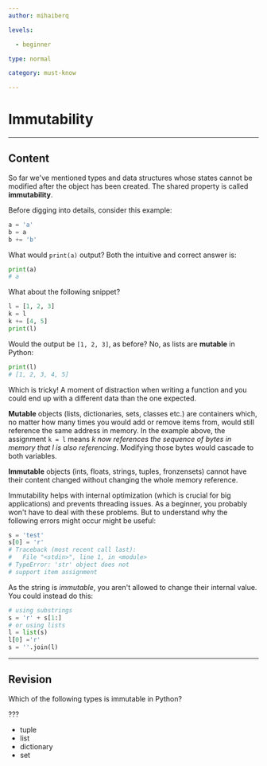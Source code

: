 ```yaml
---
author: mihaiberq

levels:

  - beginner

type: normal

category: must-know

---
```

# Immutability

---
## Content

So far we've mentioned types and data structures whose states cannot be modified after the object has been created. The shared property is called **immutability**.

Before digging into details, consider this example:
```python
a = 'a'
b = a
b += 'b'
```
What would `print(a)` output? Both the intuitive and correct answer is:
```python
print(a)
# a
```
What about the following snippet?
```python
l = [1, 2, 3]
k = l
k += [4, 5]
print(l)
```
Would the output be `[1, 2, 3]`, as before? No, as lists are **mutable** in Python:
```python
print(l)
# [1, 2, 3, 4, 5]
```
Which is tricky! A moment of distraction when writing a function and you could end up with a different data than the one expected.

**Mutable** objects (lists, dictionaries, sets, classes etc.) are containers which, no matter how many times you would add or remove items from, would still reference the same address in memory. In the example above, the assignment `k = l` means *k now references the sequence of bytes in memory that l is also referencing*. Modifying those bytes would cascade to both variables.

**Immutable** objects (ints, floats, strings, tuples, fronzensets) cannot have their content changed without changing the whole memory reference.

Immutability helps with internal optimization (which is crucial for big applications) and prevents threading issues. As a beginner, you probably won't have to deal with these problems. But to understand why the following errors might occur might be useful:
```python
s = 'test'
s[0] = 'r'
# Traceback (most recent call last):
#   File "<stdin>", line 1, in <module>
# TypeError: 'str' object does not
# support item assignment
```
As the string is *immutable*, you aren't allowed to change their internal value. You could instead do this:
```python
# using substrings
s = 'r' + s[1:]
# or using lists
l = list(s)
l[0] ='r'
s = ''.join(l)
```

---
## Revision

Which of the following types is immutable in Python?

???
* tuple
* list
* dictionary
* set
